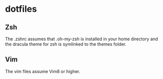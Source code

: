 # dotfiles

## Zsh

The .zshrc assumes that .oh-my-zsh is installed in your home directory
and the dracula theme for zsh is symlinked to the themes folder.

## Vim

The vim files assume Vim8 or higher.
